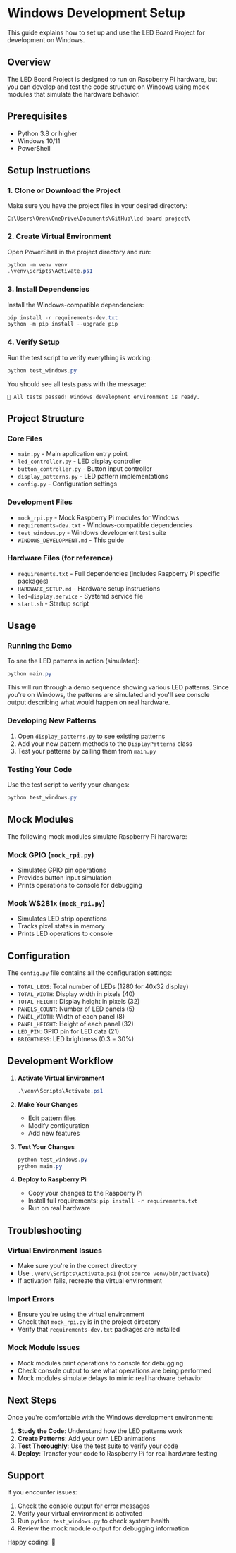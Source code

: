 # Windows Development Setup

This guide explains how to set up and use the LED Board Project for development on Windows.

## Overview

The LED Board Project is designed to run on Raspberry Pi hardware, but you can develop and test the code structure on Windows using mock modules that simulate the hardware behavior.

## Prerequisites

- Python 3.8 or higher
- Windows 10/11
- PowerShell

## Setup Instructions

### 1. Clone or Download the Project

Make sure you have the project files in your desired directory:
```
C:\Users\Oren\OneDrive\Documents\GitHub\led-board-project\
```

### 2. Create Virtual Environment

Open PowerShell in the project directory and run:

```powershell
python -m venv venv
.\venv\Scripts\Activate.ps1
```

### 3. Install Dependencies

Install the Windows-compatible dependencies:

```powershell
pip install -r requirements-dev.txt
python -m pip install --upgrade pip
```

### 4. Verify Setup

Run the test script to verify everything is working:

```powershell
python test_windows.py
```

You should see all tests pass with the message:
```
🎉 All tests passed! Windows development environment is ready.
```

## Project Structure

### Core Files
- `main.py` - Main application entry point
- `led_controller.py` - LED display controller
- `button_controller.py` - Button input controller
- `display_patterns.py` - LED pattern implementations
- `config.py` - Configuration settings

### Development Files
- `mock_rpi.py` - Mock Raspberry Pi modules for Windows
- `requirements-dev.txt` - Windows-compatible dependencies
- `test_windows.py` - Windows development test suite
- `WINDOWS_DEVELOPMENT.md` - This guide

### Hardware Files (for reference)
- `requirements.txt` - Full dependencies (includes Raspberry Pi specific packages)
- `HARDWARE_SETUP.md` - Hardware setup instructions
- `led-display.service` - Systemd service file
- `start.sh` - Startup script

## Usage

### Running the Demo

To see the LED patterns in action (simulated):

```powershell
python main.py
```

This will run through a demo sequence showing various LED patterns. Since you're on Windows, the patterns are simulated and you'll see console output describing what would happen on real hardware.

### Developing New Patterns

1. Open `display_patterns.py` to see existing patterns
2. Add your new pattern methods to the `DisplayPatterns` class
3. Test your patterns by calling them from `main.py`

### Testing Your Code

Use the test script to verify your changes:

```powershell
python test_windows.py
```

## Mock Modules

The following mock modules simulate Raspberry Pi hardware:

### Mock GPIO (`mock_rpi.py`)
- Simulates GPIO pin operations
- Provides button input simulation
- Prints operations to console for debugging

### Mock WS281x (`mock_rpi.py`)
- Simulates LED strip operations
- Tracks pixel states in memory
- Prints LED operations to console

## Configuration

The `config.py` file contains all the configuration settings:

- `TOTAL_LEDS`: Total number of LEDs (1280 for 40x32 display)
- `TOTAL_WIDTH`: Display width in pixels (40)
- `TOTAL_HEIGHT`: Display height in pixels (32)
- `PANELS_COUNT`: Number of LED panels (5)
- `PANEL_WIDTH`: Width of each panel (8)
- `PANEL_HEIGHT`: Height of each panel (32)
- `LED_PIN`: GPIO pin for LED data (21)
- `BRIGHTNESS`: LED brightness (0.3 = 30%)

## Development Workflow

1. **Activate Virtual Environment**
   ```powershell
   .\venv\Scripts\Activate.ps1
   ```

2. **Make Your Changes**
   - Edit pattern files
   - Modify configuration
   - Add new features

3. **Test Your Changes**
   ```powershell
   python test_windows.py
   python main.py
   ```

4. **Deploy to Raspberry Pi**
   - Copy your changes to the Raspberry Pi
   - Install full requirements: `pip install -r requirements.txt`
   - Run on real hardware

## Troubleshooting

### Virtual Environment Issues
- Make sure you're in the correct directory
- Use `.\venv\Scripts\Activate.ps1` (not `source venv/bin/activate`)
- If activation fails, recreate the virtual environment

### Import Errors
- Ensure you're using the virtual environment
- Check that `mock_rpi.py` is in the project directory
- Verify that `requirements-dev.txt` packages are installed

### Mock Module Issues
- Mock modules print operations to console for debugging
- Check console output to see what operations are being performed
- Mock modules simulate delays to mimic real hardware behavior

## Next Steps

Once you're comfortable with the Windows development environment:

1. **Study the Code**: Understand how the LED patterns work
2. **Create Patterns**: Add your own LED animations
3. **Test Thoroughly**: Use the test suite to verify your code
4. **Deploy**: Transfer your code to Raspberry Pi for real hardware testing

## Support

If you encounter issues:
1. Check the console output for error messages
2. Verify your virtual environment is activated
3. Run `python test_windows.py` to check system health
4. Review the mock module output for debugging information

Happy coding! 🎉 